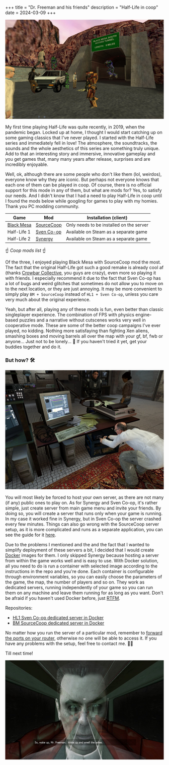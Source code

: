 +++
title = "Dr. Freeman and his friends"
description = "Half-Life in coop"
date = 2024-03-09
+++

![Sven Co-op screenshot](svencoop.jpg)

My first time playing Half-Life was quite recently, in 2019, when the pandemic began. Locked up at home, I thought I would start catching up on some gaming classics that I've never played. I started with the Half-Life series and immediately fell in love! The atmosphere, the soundtracks, the sounds and the whole aesthetics of this series are something truly unique. Add to that an interesting story and immersive, innovative gameplay and you get games that, many many years after release, surprises and are incredibly enjoyable.

Well, ok, although there are some people who don't like them (lol, weirdos), everyone know why they are iconic. But perhaps not everyone knows that each one of them can be played in coop. Of course, there is no official support for this mode in any of them, but what are mods for? Yes, to satisfy our needs. And I didn't know that I had a need to play Half-Life in coop until I found the mods below while googling for games to play with my homies. Thank you PC modding community.

| Game | Mod | Installation (client) |
| ---- | --- | --------------------- |
| [Black Mesa][black-mesa] | [SourceCoop][sourcecoop] | Only needs to be installed on the server
| Half-Life 1 | [Sven Co-op][sven-coop] | Available on Steam as a separate game |
| Half-Life 2 | [Synergy][synergy] | Available on Steam as a separate game |

☝️ *Coop mods list* ☝️

Of the three, I enjoyed playing Black Mesa with SourceCoop mod the most. The fact that the original Half-Life got such a good remake is already cool af (thanks [Crowbar Collective][crowbar-collective], you guys are crazy), even more so playing it with friends. I especially recommend it due to the fact that Sven Co-op has a lot of bugs and weird glitches that sometimes do not allow you to move on to the next location, or they are just annoying. It may be more convenient to simply play `BM + SourceCoop` instead of `HL1 + Sven Co-op`, unless you care very much about the original experience.

Yeah, but after all, playing any of these mods is fun, even better than classic singleplayer experience. The combination of FPS with physics engine-based puzzles and a narrative without cutscenes works very well in cooperative mode. These are some of the better coop campaigns I've ever played, no kidding. Nothing more satisfaying than fighting Xen aliens, smashing boxes and moving barrels all over the map with your gf, bf, fwb or anyone... Just not to be lonely... 🤔 If you haven't tried it yet, get your buddies together and do it.

### But how? 🛠️

![HL2 pic](hl2.jpg)

You will most likely be forced to host your own server, as there are not many (if any) public ones to play on. As for Synergy and Sven Co-op, it's rather simple, just create server from main game menu and invite your friends. By doing so, you will create a server that runs only when your game is running. In my case it worked fine in Synergy, but in Sven Co-op the server crashed every few minutes. Things can also go wrong with the SourceCoop server setup, as it is more complicated and runs as a separate application, you can see the guide for it [here][sourcecoop-docs]. 

Due to the problems I mentioned and the and the fact that I wanted to simplify deployment of these servers a bit, I decided that I would create [Docker][docker] images for them. I only skipped Synergy because hosting a server from within the game works well and is easy to use. With Docker solution, all you need to do is run a container with selected image according to the instructions in the repo and you're done. Each container is configurable through environment variables, so you can easily choose the parameters of the game, the map, the number of players and so on. They work as dedicated servers, running independently of your game so you can run them on any machine and leave them running for as long as you want. Don't be afraid if you haven't used Docker before, just [RTFM][docker-docs].

Repositories: 
- [HL1 Sven Co-op dedicated server in Docker][svencoop-docker-image]
- [BM SourceCoop dedicated server in Docker][sourcecoop-docker-image]

No matter how you run the server of a particular mod, remember to [forward the ports on your router][port-forwarding], otherwise no one will be able to access it. If you have any problems with the setup, feel free to contact me. 🤙🤙

Till next time!

![G-Man](gman.jpg)

[sven-coop]: https://store.steampowered.com/app/225840/Sven_Coop/
[synergy]: https://store.steampowered.com/app/17520/Synergy/
[black-mesa]: https://store.steampowered.com/app/362890/Black_Mesa/
[crowbar-collective]: https://www.crowbarcollective.com/
[sourcecoop]: https://github.com/ampreeT/SourceCoop
[sourcecoop-docs]: https://steamcommunity.com/sharedfiles/filedetails/?id=2200247356
[docker]: https://docs.docker.com/get-started/overview/
[docker-docs]: https://docs.docker.com/manuals/
[sourcecoop-docker-image]: https://git.vercetti.cc/mr-vercetti/docker-blackmesa-coop-server
[svencoop-docker-image]: https://git.vercetti.cc/mr-vercetti/docker-svencoop-server
[port-forwarding]: https://www.noip.com/support/knowledgebase/general-port-forwarding-guide